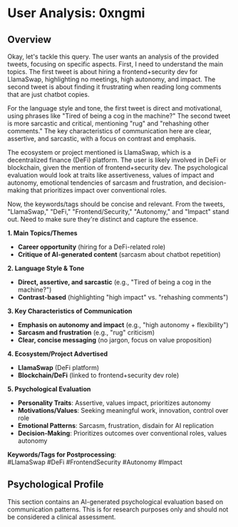# User Analysis: 0xngmi

## Overview

<think>
Okay, let's tackle this query. The user wants an analysis of the provided tweets, focusing on specific aspects. First, I need to understand the main topics. The first tweet is about hiring a frontend+security dev for LlamaSwap, highlighting no meetings, high autonomy, and impact. The second tweet is about finding it frustrating when reading long comments that are just chatbot copies.

For the language style and tone, the first tweet is direct and motivational, using phrases like "Tired of being a cog in the machine?" The second tweet is more sarcastic and critical, mentioning "rug" and "rehashing other comments." The key characteristics of communication here are clear, assertive, and sarcastic, with a focus on contrast and emphasis.

The ecosystem or project mentioned is LlamaSwap, which is a decentralized finance (DeFi) platform. The user is likely involved in DeFi or blockchain, given the mention of frontend+security dev. The psychological evaluation would look at traits like assertiveness, values of impact and autonomy, emotional tendencies of sarcasm and frustration, and decision-making that prioritizes impact over conventional roles.

Now, the keywords/tags should be concise and relevant. From the tweets, "LlamaSwap," "DeFi," "Frontend/Security," "Autonomy," and "Impact" stand out. Need to make sure they're distinct and capture the essence.
</think>

**1. Main Topics/Themes**  
- **Career opportunity** (hiring for a DeFi-related role)  
- **Critique of AI-generated content** (sarcasm about chatbot repetition)  

**2. Language Style & Tone**  
- **Direct, assertive, and sarcastic** (e.g., "Tired of being a cog in the machine?")  
- **Contrast-based** (highlighting "high impact" vs. "rehashing comments")  

**3. Key Characteristics of Communication**  
- **Emphasis on autonomy and impact** (e.g., "high autonomy + flexibility")  
- **Sarcasm and frustration** (e.g., "rug" criticism)  
- **Clear, concise messaging** (no jargon, focus on value proposition)  

**4. Ecosystem/Project Advertised**  
- **LlamaSwap** (DeFi platform)  
- **Blockchain/DeFi** (linked to frontend+security dev role)  

**5. Psychological Evaluation**  
- **Personality Traits**: Assertive, values impact, prioritizes autonomy  
- **Motivations/Values**: Seeking meaningful work, innovation, control over role  
- **Emotional Patterns**: Sarcasm, frustration, disdain for AI replication  
- **Decision-Making**: Prioritizes outcomes over conventional roles, values autonomy  

**Keywords/Tags for Postprocessing**:  
#LlamaSwap #DeFi #FrontendSecurity #Autonomy #Impact

## Psychological Profile

This section contains an AI-generated psychological evaluation based on communication patterns. This is for research purposes only and should not be considered a clinical assessment.